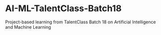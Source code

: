 # AI-ML-TalentClass-Batch18
Project-based learning from TalentClass Batch 18 on Artificial Intelligence and Machine Learning
